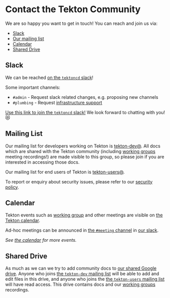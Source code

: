 # Contact the Tekton Community

We are so happy you want to get in touch! You can reach and join us via:

* [Slack](#slack)
* [Our mailing list](#mailing-list)
* [Calendar](#calendar)
* [Shared Drive](#shared-drive)

## Slack

We can be reached [on the `tektoncd` slack](https://tektoncd.slack.com/)!

Some important channels:

* `#admin` - Request slack related changes, e.g. proposing new channels
* `#plumbing` - Request [infrastructure support](https://github.com/tektoncd/plumbing#support)

[Use this link to join the `tektoncd` slack!](https://join.slack.com/t/tektoncd/shared_invite/zt-25lfy2wk3-DH1FKFPWG2QQU~EzHa0Vsg) We look forward to chatting with you! 😻


## Mailing List

Our mailing list for developers working on Tekton is
[tekton-dev@](https://groups.google.com/forum/#!forum/tekton-dev). All docs
which are shared with the Tekton community (including
[working groups](./working-groups.md) meeting recordings!) are made visible to this
group, so please join if you are interested in accessing those docs.

Our mailing list for end users of Tekton is
[tekton-users@](https://groups.google.com/forum/#!forum/tekton-users).

To report or enquiry about security issues, please refer to our [security policy](https://github.com/tektoncd/community/security/policy).

## Calendar

Tekton events such as [working group](./working-groups.md) and other meetings
are visible on
[the Tekton calendar](https://calendar.google.com/calendar?cid=Z29vZ2xlLmNvbV9kM292Y3ZvMXAzMjE5aDk4OTU3M3Y5OGZuc0Bncm91cC5jYWxlbmRhci5nb29nbGUuY29t).

Ad-hoc meetings can be announced in
[the `#meeting` channel](https://app.slack.com/client/TJ45YV83X/CLUAVRKQA/thread/CL3T51NRF-1565213856.087600)
in [our slack](#slack).

_See [the calendar](#calendar) for more events._

## Shared Drive

As much as we can we try to add community docs to
[our shared Google drive](https://drive.google.com/drive/u/0/folders/0AFOvPxM9MpebUk9PVA).
Anyone who joins [the `tekton-dev` mailing list](#mailing-list) will be able to add and edit files in this drive,
and anyone who joins the [the `tekton-users` mailing list](#mailing-list) will have read access. This drive
contains docs and our [working groups](./working-groups.md) recordings.
